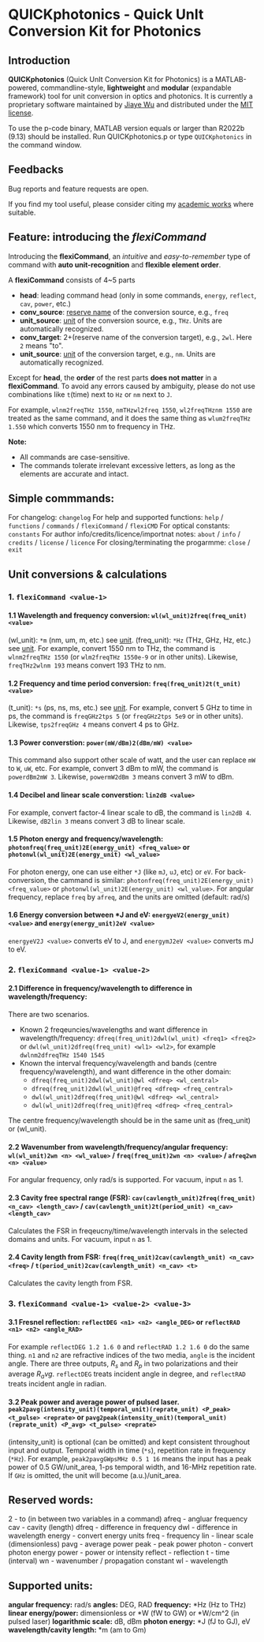 # QUICKphotonics - Quick UnIt Conversion Kit for Photonics

## Introduction

**QUICKphotonics** (Quick UnIt Conversion Kit for Photonics) is a MATLAB-powered, commandline-style, **lightweight** and **modular** (expandable framework) tool for unit conversion in optics and photonics. It is currently a proprietary software maintained by [Jiaye Wu](https://jiaye-wu.github.io) and distributed under the [MIT license](https://opensource.org/license/mit).

To use the p-code binary, MATLAB version equals or larger than R2022b (9.13) should be installed. Run QUICKphotonics.p or type ```QUICKphotonics``` in the command window.

## Feedbacks

Bug reports and feature requests are open.

If you find my tool useful, please consider citing my [academic works](https://scholar.google.com/citations?user=D2n8tswAAAAJ) where suitable.

## Feature: introducing the *flexiCommand*

Introducing the **flexiCommand**, an *intuitive* and *easy-to-remember* type of command with **auto unit-recognition** and **flexible element order**.

A **flexiCommand** consists of 4~5 parts

- **head**: leading command head (only in some commands, ```energy```, ```reflect```, ```cav```, ```power```, etc.)
- **conv_source**: [reserve name](#reserved-words) of the conversion source, e.g., ```freq``` 
- **unit_source**: [unit](#supported-units) of the conversion source, e.g., ```THz```. Units are automatically recognized.
- **conv_target**: 2+(reserve name of the conversion target), e.g., ```2wl```. Here ```2``` means "to".
- **unit_source**: [unit](#supported-units) of the conversion target, e.g., ```nm```. Units are automatically recognized.
  
Except for **head**, the **order** of the rest parts **does not matter** in a **flexiCommand**. 
To avoid any errors caused by ambiguity, please do not use combinations like ```t```(time) next to ```Hz``` or ```nm``` next to ```J```. 

For example, ```wlnm2freqTHz 1550```, ```nmTHzwl2freq 1550```, ```wl2freqTHznm 1550``` are treated as the same command, and it does the same thing as ```wlum2freqTHz 1.550``` which converts 1550 nm to frequency in THz.

**Note:** 

- All commands are case-sensitive. 
- The commands tolerate irrelevant excessive letters, as long as the elements are accurate and intact. 

## Simple commmands:

For changelog: ```changelog```
For help and supported functions: ```help``` / ```functions``` / ```commands``` / ```flexiCommand``` / ```flexiCMD```
For optical constants: ```constants```
For author info/credits/licence/importnat notes: ```about``` / ```info``` / ```credits``` / ```license``` / ```licence```
For closing/terminating the progarmme: ```close``` / ```exit```

## Unit conversions & calculations

### 1. ```flexiCommand <value-1>```

#### 1.1 Wavelength and frequency conversion: ```wl(wl_unit)2freq(freq_unit) <value>```

(wl_unit): ```*m``` (nm, um, m, etc.) see [unit](#supported-units).
(freq_unit): ```*Hz``` (THz, GHz, Hz, etc.) see [unit](#supported-units).
For example, convert 1550 nm to THz, the command is ```wlnm2freqTHz 1550``` (or ```wlm2freqTHz 1550e-9``` or in other units).
Likewise, ```freqTHz2wlnm 193``` means convert 193 THz to nm.

#### 1.2 Frequency and time period conversion: ```freq(freq_unit)2t(t_unit) <value>```

(t_unit): ```*s``` (ps, ns, ms, etc.) see [unit](#supported-units).
For example, convert 5 GHz to time in ps, the command is ```freqGHz2tps 5``` (or ```freqGHz2tps 5e9``` or in other units).
Likewise, ```tps2freqGHz 4``` means convert 4 ps to GHz.

#### 1.3 Power converstion: ```power(mW/dBm)2(dBm/mW) <value>```

This command also support other scale of watt, and the user can replace ```mW``` to ```W```, ```uW```, etc.
For example, convert 3 dBm to mW, the command is ```powerdBm2mW 3```.
Likewise, ```powermW2dBm 3``` means convert 3 mW to dBm.

#### 1.4 Decibel and linear scale converstion: ```lin2dB <value>```

For example, convert factor-4 linear scale to dB, the command is ```lin2dB 4```.
Likewise, ```dB2lin 3``` means convert 3 dB to linear scale.

#### 1.5 Photon energy and frequency/wavelength: ```photonfreq(freq_unit)2E(energy_unit) <freq_value>``` or ```photonwl(wl_unit)2E(energy_unit) <wl_value>```

For photon energy, one can use either ```*J``` (like ```mJ```, ```uJ```, etc) or ```eV```.
For back-conversion, the cammand is similar: ```photonfreq(freq_unit)2E(energy_unit) <freq_value>``` or ```photonwl(wl_unit)2E(energy_unit) <wl_value>```.
For angular frequency, replace ```freq``` by ```afreq```, and the units are omitted (default: rad/s)

#### 1.6 Energy conversion between *J and eV: ```energyeV2(energy_unit) <value>``` and ```energy(energy_unit)2eV <value>``` 

```energyeV2J <value>``` converts eV to J, and ```energymJ2eV <value>``` converts mJ to eV.

### 2. ```flexiCommand <value-1> <value-2>```

#### 2.1 Difference in frequency/wavelength to difference in wavelength/frequency: 

There are two scenarios.
- Known 2 freqeuncies/wavelengths and want difference in wavelength/frequency: ```dfreq(freq_unit)2dwl(wl_unit) <freq1> <freq2>``` or ```dwl(wl_unit)2dfreq(freq_unit) <wl1> <wl2>```, for example ```dwlnm2dfreqTHz 1540 1545```
- Known the interval frequency/wavelength and bands (centre frequency/wavelength), and want difference in the other domain: 
  - ```dfreq(freq_unit)2dwl(wl_unit)@wl <dfreq> <wl_central>```
  - ```dfreq(freq_unit)2dwl(wl_unit)@freq <dfreq> <freq_central>```
  - ```dwl(wl_unit)2dfreq(freq_unit)@wl <dfreq> <wl_central>```
  - ```dwl(wl_unit)2dfreq(freq_unit)@freq <dfreq> <freq_central>```

The centre frequency/wavelength should be in the same unit as (freq_unit) or (wl_unit).

#### 2.2 Wavenumber from wavelength/frequency/angular frequency: ```wl(wl_unit)2wn <n> <wl_value>``` / ```freq(freq_unit)2wn <n> <value>``` / ```afreq2wn <n> <value>```

For angular frequency, only rad/s is supported. For vacuum, input ```n``` as 1.

#### 2.3 Cavity free spectral range (FSR): ```cav(cavlength_unit)2freq(freq_unit) <n_cav> <length_cav>``` / ```cav(cavlength_unit)2t(period_unit) <n_cav> <length_cav>```

Calculates the FSR in freqeucny/time/wavelength intervals in the selected domains and units. For vacuum, input ```n``` as 1.

#### 2.4 Cavity length from FSR: ```freq(freq_unit)2cav(cavlength_unit) <n_cav> <freq>``` / ```t(period_unit)2cav(cavlength_unit) <n_cav> <t>```

Calculates the cavity length from FSR.

### 3. ```flexiCommand <value-1> <value-2> <value-3>```

#### 3.1 Fresnel reflection: ```reflectDEG <n1> <n2> <angle_DEG>``` or ```reflectRAD <n1> <n2> <angle_RAD>```

For example ```reflectDEG 1.2 1.6 0``` and ```reflectRAD 1.2 1.6 0``` do the same thing.
```n1``` and ```n2``` are refractive indices of the two media, ```angle``` is the incident angle. There are three outputs, $R_s$ and $R_p$ in two polarizations and their average $R_avg$.
```reflectDEG``` treats incident angle in degree, and ```reflectRAD``` treats incident angle in radian.

#### 3.2 Peak power and average power of pulsed laser. ```peak2pavg(intensity_unit)(temporal_unit)(reprate_unit) <P_peak> <t_pulse> <reprate>``` or ```pavg2peak(intensity_unit)(temporal_unit)(reprate_unit) <P_avg> <t_pulse> <reprate>```

(intensity_unit) is optional (can be omitted) and kept consistent throughout input and output.
Temporal width in time (```*s```), repetition rate in frequency (```*Hz```).
For example, ```peak2pavgGWpsMHz 0.5 1 16``` means the input has a peak power of 0.5 GW/unit_area, 1-ps temporal width, and 16-MHz repetition rate. If ```GHz``` is omitted, the unit will become (a.u.)/unit_area.

## Reserved words:

2 - to (in between two variables in a command)
afreq - angluar frequency
cav - cavity (length)
dfreq - difference in frequency
dwl - difference in wavelength
energy -  convert energy units
freq - frequency
lin - linear scale (dimensionless)
pavg - average power
peak - peak power
photon - convert photon energy
power - power or intensity
reflect - reflection
t - time (interval)
wn - wavenumber / propagation constant
wl - wavelength

## Supported units:

**angular frequency:** rad/s
**angles:** DEG, RAD
**frequency:** *Hz (Hz to THz)
**linear energy/power:** dimensionless or *W (fW to GW) or *W/cm^2 (in pulsed laser)
**logarithmic scale:** dB, dBm
**photon energy:** *J (fJ to GJ), eV
**wavelength/cavity length:** *m (am to Gm)

